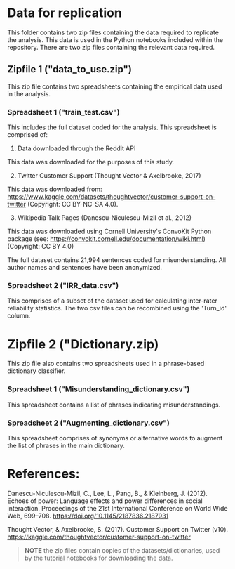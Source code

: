 # Data for replication

This folder contains two zip files containing the data required to replicate the analysis. This data is used in the Python notebooks included within the repository.
There are two zip files containing the relevant data required.

## Zipfile 1 ("data_to_use.zip")

This zip file contains two spreadsheets containing the empirical data used in the analysis.

### Spreadsheet 1 ("train_test.csv") 

This includes the full dataset coded for the analysis. This spreadsheet is comprised of:

1. Data downloaded through the Reddit API

This data was downloaded for the purposes of this study.

2. Twitter Customer Support (Thought Vector & Axelbrooke, 2017)

This data was downloaded from: https://www.kaggle.com/datasets/thoughtvector/customer-support-on-twitter (Copyright: CC BY-NC-SA 4.0).

3. Wikipedia Talk Pages (Danescu-Niculescu-Mizil et al., 2012)

This data was downloaded using Cornell University's ConvoKit Python package (see: https://convokit.cornell.edu/documentation/wiki.html) (Copyright: CC BY 4.0)

The full dataset contains 21,994 sentences coded for misunderstanding. All author names and sentences have been anonymized.

### Spreadsheet 2 ("IRR_data.csv") 

This comprises of a subset of the dataset used for calculating inter-rater reliability statistics. The two csv files can be recombined using the 'Turn_id' column.

# Zipfile 2 ("Dictionary.zip)

This zip file also contains two spreadsheets used in a phrase-based dictionary classifier. 

### Spreadsheet 1 ("Misunderstanding_dictionary.csv")

This spreadsheet contains a list of phrases indicating misunderstandings. 

### Spreadsheet 2 ("Augmenting_dictionary.csv")

This spreadsheet comprises of synonyms or alternative words to augment the list of phrases in the main dictionary.

# References: 

Danescu-Niculescu-Mizil, C., Lee, L., Pang, B., & Kleinberg, J. (2012). Echoes of power: Language effects and power differences in social interaction. Proceedings of the 21st International Conference on World Wide Web, 699–708. https://doi.org/10.1145/2187836.2187931

Thought Vector, & Axelbrooke, S. (2017). Customer Support on Twitter (v10). https://kaggle.com/thoughtvector/customer-support-on-twitter

> **NOTE** the zip files contain copies of the datasets/dictionaries, used by the tutorial notebooks for downloading the data.

